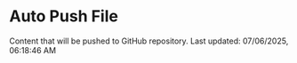 # Auto Push File

Content that will be pushed to GitHub repository.
Last updated: 07/06/2025, 06:18:46 AM